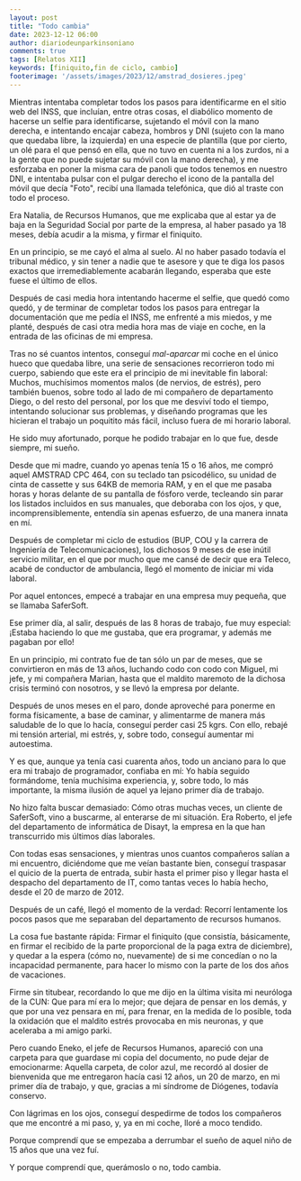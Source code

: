 ```yaml
---
layout: post
title: "Todo cambia"
date: 2023-12-12 06:00
author: diariodeunparkinsoniano
comments: true
tags: [Relatos XII] 
keywords: [finiquito,fin de ciclo, cambio]
footerimage: '/assets/images/2023/12/amstrad_dosieres.jpeg'
---
```

Mientras intentaba completar todos los pasos para identificarme en el sitio web del INSS, que incluían, entre otras cosas, el diabólico momento de hacerse un selfie para identificarse, sujetando el móvil con la mano derecha, e intentando encajar cabeza, hombros y DNI (sujeto con la mano que quedaba libre, la izquierda) en una especie de plantilla (que por cierto, un olé para el que pensó en ella, que no tuvo en cuenta ni a los zurdos, ni a la gente que no puede sujetar su móvil con la mano derecha), y me esforzaba en poner la misma cara de panoli que todos tenemos en nuestro DNI, e intentaba pulsar con el pulgar derecho el icono de la pantalla del móvil que decía "Foto", recibí una llamada telefónica, que dió al traste con todo el proceso.

Era Natalia, de Recursos Humanos, que me explicaba que al estar ya de baja en la Seguridad Social por parte de la empresa, al haber pasado ya 18 meses, debía acudir a la misma, y firmar el finiquito.

En un principio, se me cayó el alma al suelo. Al no haber pasado todavía el tribunal médico, y sin tener a nadie que te asesore y que te diga los pasos exactos que irremediablemente acabarán llegando, esperaba que este fuese el último de ellos.

Después de casi media hora intentando hacerme el selfie, que quedó como quedó, y de terminar de completar todos los pasos para entregar la documentación que me pedía el INSS, me enfrenté a mis miedos, y me planté, después de casi otra media hora mas de viaje en coche, en la entrada de las oficinas de mi empresa.

Tras no sé cuantos intentos, conseguí *mal-aparcar* mi coche en el único hueco que quedaba libre, una serie de sensaciones recorrieron todo mi cuerpo, sabiendo que este era el principio de mi inevitable fin laboral: Muchos, muchísimos momentos malos (de nervios, de estrés), pero también buenos, sobre todo al lado de mi compañero de departamento Diego, o del resto del personal, por los que me desviví todo el tiempo, intentando solucionar sus problemas, y diseñando programas que les hicieran el trabajo un poquitito más fácil, incluso fuera de mi horario laboral.

He sido muy afortunado, porque he podido trabajar en lo que fue, desde siempre, mi sueño.

Desde que mi madre, cuando yo apenas tenía 15 o 16 años, me compró aquel AMSTRAD CPC 464, con su teclado tan psicodélico, su unidad de cinta de cassette y sus 64KB de memoria RAM, y en el que me pasaba horas y horas delante de su pantalla de fósforo verde, tecleando sin parar los listados incluidos en sus manuales, que deboraba con los ojos, y que, incomprensiblemente, entendía sin apenas esfuerzo, de una manera innata en mí.

Después de completar mi ciclo de estudios (BUP, COU y la carrera de Ingeniería de Telecomunicaciones), los dichosos 9 meses de ese inútil servicio militar, en el que por mucho que me cansé de decir que era Teleco, acabé de conductor de ambulancia, llegó el momento de iniciar mi vida laboral.

Por aquel entonces, empecé a trabajar en una empresa muy pequeña, que se llamaba SaferSoft.

Ese primer día, al salir, después de las 8 horas de trabajo, fue muy especial: ¡Estaba haciendo lo que me gustaba, que era programar, y además me pagaban por ello!

En un principio, mi contrato fue de tan sólo un par de meses, que se convirtieron en más de 13 años, luchando codo con codo con Miguel, mi jefe, y mi compañera Marian, hasta que el maldito maremoto de la dichosa crisis terminó con nosotros, y se llevó la empresa por delante.

Después de unos meses en el paro, donde aproveché para ponerme en forma físicamente, a base de caminar, y alimentarme de manera más saludable de lo que lo hacía, conseguí perder casi 25 kgrs. Con ello, rebajé mi tensión arterial, mi estrés, y, sobre todo, conseguí aumentar mi autoestima.

Y es que, aunque ya tenía casi cuarenta años, todo un anciano para lo que era mi trabajo de programador, confiaba en mí: Yo había seguido formándome, tenía muchísima experiencia, y, sobre todo, lo más importante, la misma ilusión de aquel ya lejano primer día de trabajo.

No hizo falta buscar demasiado: Cómo otras muchas veces, un cliente de SaferSoft, vino a buscarme, al enterarse de mi situación. Era Roberto, el jefe del departamento de informática de Disayt, la empresa en la que han transcurrido mis últimos días laborales.

Con todas esas sensaciones, y mientras unos cuantos compañeros salían a mi encuentro, diciéndome que me veían bastante bien, conseguí traspasar el quicio de la puerta de entrada, subir hasta el primer piso y llegar hasta el despacho del departamento de IT, como tantas veces lo había hecho, desde el 20 de marzo de 2012.

Después de un café, llegó el momento de la verdad: Recorrí lentamente los pocos pasos que me separaban del departamento de recursos humanos.

La cosa fue bastante rápida: Firmar el finiquito (que consistía, básicamente, en firmar el recibido de la parte proporcional de la paga extra de diciembre), y quedar a la espera (cómo no, nuevamente) de si me concedían o no la incapacidad permanente, para hacer lo mismo con la parte de los dos años de vacaciones.

Firme sin titubear, recordando lo que me dijo en la última visita mi neuróloga de la CUN: Que para mí era lo mejor; que dejara de pensar en los demás, y que por una vez pensara en mí, para frenar, en la medida de lo posible, toda la oxidación que el maldito estrés provocaba en mis neuronas, y que aceleraba a mi amigo parki.

Pero cuando Eneko, el jefe de Recursos Humanos, apareció con una carpeta para que guardase mi copia del documento, no pude dejar de emocionarme: Aquella carpeta, de color azul, me recordó al dosier de bienvenida que me entregaron hacía casi 12 años, un 20 de marzo, en mi primer día de trabajo, y que, gracias a mi síndrome de Diógenes, todavía conservo.

Con lágrimas en los ojos, conseguí despedirme de todos los compañeros que me encontré a mi paso, y, ya en mi coche, lloré a moco tendido.

Porque comprendí que se empezaba a derrumbar el sueño de aquel niño de 15 años que una vez fuí.

Y porque comprendí que, querámoslo o no, todo cambia.
